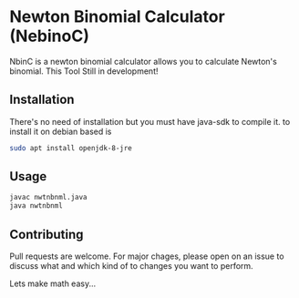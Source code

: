 # Newton Binomial Calculator (NebinoC)

NbinC is a newton binomial calculator allows you to calculate Newton's binomial. This Tool Still in development!

## Installation
There's no need of installation but you must have java-sdk to compile it.
to install it on debian based is
```bash
sudo apt install openjdk-8-jre
```

## Usage
```bash
javac nwtnbnml.java
java nwtnbnml
```

## Contributing
Pull requests are welcome. For major chages, please open on an issue to discuss what and which kind of to changes you want to perform.

Lets make math easy...
